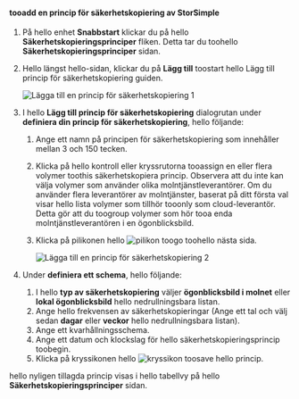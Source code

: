 <!--author=v-sharos last changed: 11/06/15-->

#### <a name="tooadd-a-storsimple-backup-policy"></a>tooadd en princip för säkerhetskopiering av StorSimple
1. På hello enhet **Snabbstart** klickar du på hello **Säkerhetskopieringsprinciper** fliken. Detta tar du toohello **Säkerhetskopieringsprinciper** sidan.
2. Hello längst hello-sidan, klickar du på **Lägg till** toostart hello Lägg till princip för säkerhetskopiering guiden.
   
    ![Lägga till en princip för säkerhetskopiering 1](./media/storsimple-add-backup-policy-u2/AddBackupPolicy1.png)
3. I hello **Lägg till princip för säkerhetskopiering** dialogrutan under **definiera din princip för säkerhetskopiering**, hello följande:
   
   1. Ange ett namn på principen för säkerhetskopiering som innehåller mellan 3 och 150 tecken.
   2. Klicka på hello kontroll eller kryssrutorna tooassign en eller flera volymer toothis säkerhetskopiera princip. Observera att du inte kan välja volymer som använder olika molntjänstleverantörer. Om du använder flera leverantörer av molntjänster, baserat på ditt första val visar hello lista volymer som tillhör tooonly som cloud-leverantör. Detta gör att du toogroup volymer som hör tooa enda molntjänstleverantören i en ögonblicksbild.
   3. Klicka på pilikonen hello ![pilikon](./media/storsimple-add-backup-policy-u2/HCS_ArrowIcon-include.png) toogo toohello nästa sida.
      
      ![Lägga till en princip för säkerhetskopiering 2](./media/storsimple-add-backup-policy-u2/AddBackupPolicy2.png)
4. Under **definiera ett schema**, hello följande:
   
   1. I hello **typ av säkerhetskopiering** väljer **ögonblicksbild i molnet** eller **lokal ögonblicksbild** hello nedrullningsbara listan.
   2. Ange hello frekvensen av säkerhetskopieringar (Ange ett tal och välj sedan **dagar** eller **veckor** hello nedrullningsbara listan).
   3. Ange ett kvarhållningsschema.
   4. Ange ett datum och klockslag för hello säkerhetskopieringsprincip toobegin.  
   5. Klicka på kryssikonen hello ![kryssikon](./media/storsimple-add-backup-policy-u2/HCS_CheckIcon-include.png) toosave hello princip.

hello nyligen tillagda princip visas i hello tabellvy på hello **Säkerhetskopieringsprinciper** sidan.

